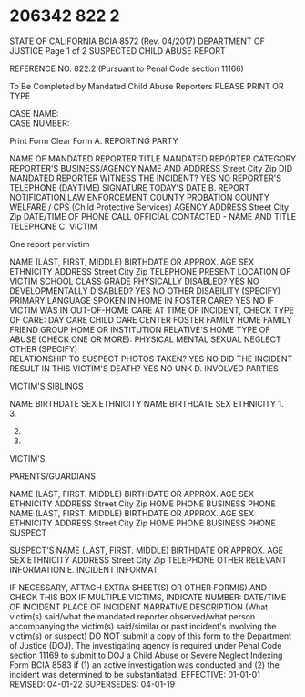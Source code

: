 # 206342 822 2

STATE OF CALIFORNIA 
BCIA 8572 
(Rev. 04/2017) 
DEPARTMENT OF JUSTICE 
Page 1 of 2 
SUSPECTED CHILD ABUSE REPORT 
 
REFERENCE NO. 822.2 
(Pursuant to Penal Code section 11166) 
 
To Be Completed by Mandated Child Abuse Reporters 
PLEASE PRINT OR TYPE 
 
 
CASE NAME:    
CASE NUMBER: 
 
 
 
 
 
 
 
 
 
 
 
 
 
 
 
 
 
 
 
 
 
 
 
 
 
 
 
 
 
 
 
 
 
 
 
 
 
 
 
 
 
 
 
 
 
 
 
 
 
 
 
 
 
Print Form Clear Form 
A. 
REPORTING 
PARTY
 
NAME OF MANDATED REPORTER TITLE 
MANDATED REPORTER CATEGORY 
REPORTER'S BUSINESS/AGENCY NAME AND ADDRESS    Street City Zip 
DID MANDATED REPORTER WITNESS THE INCIDENT? 
  YES    NO 
REPORTER'S TELEPHONE (DAYTIME) SIGNATURE TODAY'S DATE 
B. 
REPORT 
NOTIFICATION
  LAW ENFORCEMENT   COUNTY PROBATION 
 COUNTY WELFARE / CPS (Child Protective Services) 
AGENCY 
ADDRESS Street City Zip DATE/TIME OF PHONE CALL 
OFFICIAL CONTACTED - NAME AND TITLE TELEPHONE 
C. VICTIM
 
One report per victim
 
NAME (LAST, FIRST, MIDDLE) BIRTHDATE OR APPROX. AGE SEX ETHNICITY 
ADDRESS Street City Zip 
TELEPHONE 
PRESENT LOCATION OF VICTIM 
SCHOOL CLASS GRADE 
PHYSICALLY DISABLED? 
  YES    NO 
DEVELOPMENTALLY DISABLED? 
  YES    NO 
OTHER DISABILITY (SPECIFY) PRIMARY LANGUAGE SPOKEN IN HOME 
IN FOSTER CARE? 
   YES 
  NO 
IF VICTIM WAS IN OUT-OF-HOME CARE AT TIME OF INCIDENT, CHECK TYPE OF CARE: 
   DAY CARE    CHILD CARE CENTER    FOSTER FAMILY HOME 
  FAMILY FRIEND    GROUP HOME OR INSTITUTION        RELATIVE'S HOME 
TYPE OF ABUSE (CHECK ONE OR MORE): 
  PHYSICAL   MENTAL 
  SEXUAL   NEGLECT 
 OTHER (SPECIFY)     
RELATIONSHIP TO SUSPECT 
PHOTOS TAKEN? 
   YES    NO 
DID THE INCIDENT RESULT IN THIS VICTIM'S 
DEATH? 
   YES    NO    UNK 
D. INVOLVED PARTIES
 
VICTIM'S 
SIBLINGS
 
NAME BIRTHDATE SEX ETHNICITY   NAME 
BIRTHDATE SEX ETHNICITY 
1.      
3.
 
2.   
4.
 
VICTIM'S
 
PARENTS/GUARDIANS
 
NAME (LAST, FIRST. MIDDLE) BIRTHDATE OR APPROX. AGE SEX 
ETHNICITY 
ADDRESS Street City Zip 
HOME PHONE BUSINESS PHONE 
NAME (LAST, FIRST. MIDDLE) 
BIRTHDATE OR APPROX. AGE 
SEX 
ETHNICITY 
ADDRESS Street City Zip 
HOME PHONE BUSINESS PHONE 
SUSPECT
 
SUSPECT'S NAME (LAST, FIRST. MIDDLE) BIRTHDATE OR APPROX. AGE SEX 
ETHNICITY 
ADDRESS Street City Zip 
TELEPHONE 
OTHER RELEVANT INFORMATION 
E. 
INCIDENT INFORMAT
 
IF NECESSARY, ATTACH EXTRA SHEET(S) OR OTHER FORM(S) AND CHECK THIS BOX          IF MULTIPLE VICTIMS, INDICATE NUMBER: 
DATE/TIME OF INCIDENT 
PLACE OF INCIDENT 
NARRATIVE DESCRIPTION (What victim(s) said/what the mandated reporter observed/what person accompanying the victim(s) said/similar or past incident's involving the 
victim(s) or suspect) 
DO NOT submit a copy of this form to the Department of Justice (DOJ). The investigating agency is required under Penal Code section 11169 to submit to DOJ a 
Child Abuse or Severe Neglect Indexing Form BCIA 8583 if (1) an active investigation was conducted and (2) the incident was determined to be substantiated. 
EFFECTIVE: 01-01-01   REVISED: 04-01-22   SUPERSEDES: 04-01-19

